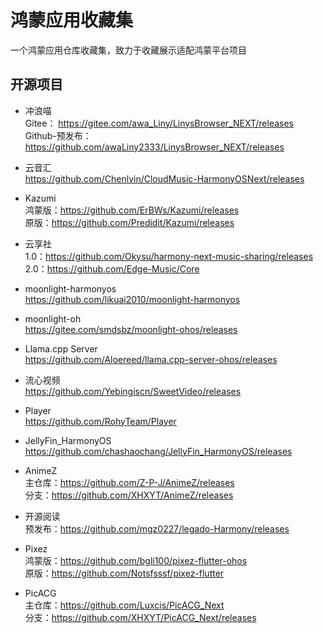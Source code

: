 # 鸿蒙应用收藏集
一个鸿蒙应用仓库收藏集，致力于收藏展示适配鸿蒙平台项目

## 开源项目
- 冲浪喵 \
Gitee： https://gitee.com/awa_Liny/LinysBrowser_NEXT/releases \
Github-预发布：https://github.com/awaLiny2333/LinysBrowser_NEXT/releases

- 云音汇 \
https://github.com/Chenlvin/CloudMusic-HarmonyOSNext/releases

- Kazumi \
鸿蒙版：https://github.com/ErBWs/Kazumi/releases \
原版：https://github.com/Predidit/Kazumi/releases

- 云享社 \
1.0：https://github.com/Okysu/harmony-next-music-sharing/releases \
2.0：https://github.com/Edge-Music/Core

- moonlight-harmonyos \
https://github.com/likuai2010/moonlight-harmonyos

- moonlight-oh \
https://gitee.com/smdsbz/moonlight-ohos/releases

- Llama.cpp Server \
https://github.com/Aloereed/llama.cpp-server-ohos/releases 

- 流心视频 \
https://github.com/Yebingiscn/SweetVideo/releases

- Player \
https://github.com/RohyTeam/Player

- JellyFin_HarmonyOS \
https://github.com/chashaochang/JellyFin_HarmonyOS/releases

- AnimeZ \
主仓库：https://github.com/Z-P-J/AnimeZ/releases \
分支：https://github.com/XHXYT/AnimeZ/releases

- 开源阅读 \
预发布：https://github.com/mgz0227/legado-Harmony/releases

- Pixez \
鸿蒙版：https://github.com/bgli100/pixez-flutter-ohos \
原版：https://github.com/Notsfsssf/pixez-flutter

- PicACG \
主仓库：https://github.com/Luxcis/PicACG_Next \
分支：https://github.com/XHXYT/PicACG_Next/releases


